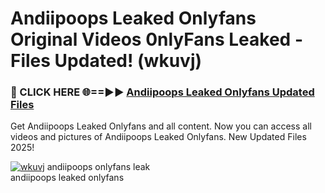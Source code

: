 # Andiipoops Leaked Onlyfans Original Videos 0nlyFans Leaked - Files Updated! (wkuvj)

<h3>🔴 CLICK HERE 🌐==►► <a href="https://tinyurl.com/4seja8ks" rel="nofollow">Andiipoops Leaked Onlyfans Updated Files</a></h3>

Get Andiipoops Leaked Onlyfans and all content. Now you can access all videos and pictures of Andiipoops Leaked Onlyfans. New Updated Files 2025!

[![wkuvj](https://i.imgur.com/EWjZXRe.gif)](https://tinyurl.com/4seja8ks)
andiipoops onlyfans leak<br>
andiipoops leaked onlyfans